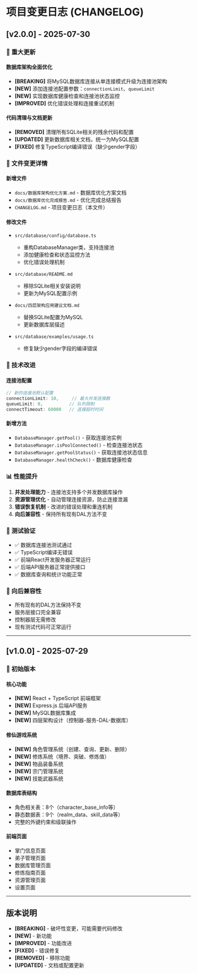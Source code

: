 # 项目变更日志 (CHANGELOG)

## [v2.0.0] - 2025-07-30

### 🚀 重大更新

#### 数据库架构全面优化
- **[BREAKING]** 将MySQL数据库连接从单连接模式升级为连接池架构
- **[NEW]** 添加连接池配置参数：`connectionLimit`、`queueLimit`
- **[NEW]** 实现数据库健康检查和连接池状态监控
- **[IMPROVED]** 优化错误处理和连接重试机制

#### 代码清理与文档更新
- **[REMOVED]** 清理所有SQLite相关的残余代码和配置
- **[UPDATED]** 更新数据库相关文档，统一为MySQL配置
- **[FIXED]** 修复TypeScript编译错误（缺少gender字段）

### 📁 文件变更详情

#### 新增文件
- `docs/数据库架构优化方案.md` - 数据库优化方案文档
- `docs/数据库优化完成报告.md` - 优化完成总结报告
- `CHANGELOG.md` - 项目变更日志（本文件）

#### 修改文件
- `src/database/config/database.ts`
  - 重构DatabaseManager类，支持连接池
  - 添加健康检查和状态监控方法
  - 优化错误处理机制

- `src/database/README.md`
  - 移除SQLite相关安装说明
  - 更新为MySQL配置示例

- `docs/四层架构应用建议文档.md`
  - 替换SQLite配置为MySQL
  - 更新数据库层描述

- `src/database/examples/usage.ts`
  - 修复缺少gender字段的编译错误

### 🔧 技术改进

#### 连接池配置
```typescript
// 新的连接池默认配置
connectionLimit: 10,     // 最大并发连接数
queueLimit: 0,          // 队列限制
connectTimeout: 60000   // 连接超时时间
```

#### 新增方法
- `DatabaseManager.getPool()` - 获取连接池实例
- `DatabaseManager.isPoolConnected()` - 检查连接池状态
- `DatabaseManager.getPoolStatus()` - 获取连接池状态信息
- `DatabaseManager.healthCheck()` - 数据库健康检查

### 📊 性能提升

1. **并发处理能力** - 连接池支持多个并发数据库操作
2. **资源管理优化** - 自动管理连接资源，防止连接泄漏
3. **错误恢复机制** - 改进的错误处理和重连机制
4. **向后兼容性** - 保持所有现有DAL方法不变

### 🧪 测试验证

- ✅ 数据库连接池测试通过
- ✅ TypeScript编译无错误
- ✅ 前端React开发服务器正常运行
- ✅ 后端API服务器正常提供接口
- ✅ 数据库查询和统计功能正常

### 🔄 向后兼容性

- 所有现有的DAL方法保持不变
- 服务层接口完全兼容
- 控制器层无需修改
- 现有测试代码可正常运行

---

## [v1.0.0] - 2025-07-29

### 🎉 初始版本

#### 核心功能
- **[NEW]** React + TypeScript 前端框架
- **[NEW]** Express.js 后端API服务
- **[NEW]** MySQL数据库集成
- **[NEW]** 四层架构设计（控制器-服务-DAL-数据库）

#### 修仙游戏系统
- **[NEW]** 角色管理系统（创建、查询、更新、删除）
- **[NEW]** 修炼系统（境界、突破、修炼值）
- **[NEW]** 物品装备系统
- **[NEW]** 宗门管理系统
- **[NEW]** 技能武器系统

#### 数据库表结构
- 角色相关表：8个（character_base_info等）
- 静态数据表：9个（realm_data、skill_data等）
- 完整的外键约束和级联操作

#### 前端页面
- 掌门信息页面
- 弟子管理页面
- 数据库管理页面
- 修炼指南页面
- 资源管理页面
- 设置页面

---

## 版本说明

- **[BREAKING]** - 破坏性变更，可能需要代码修改
- **[NEW]** - 新功能
- **[IMPROVED]** - 功能改进
- **[FIXED]** - 错误修复
- **[REMOVED]** - 移除功能
- **[UPDATED]** - 文档或配置更新